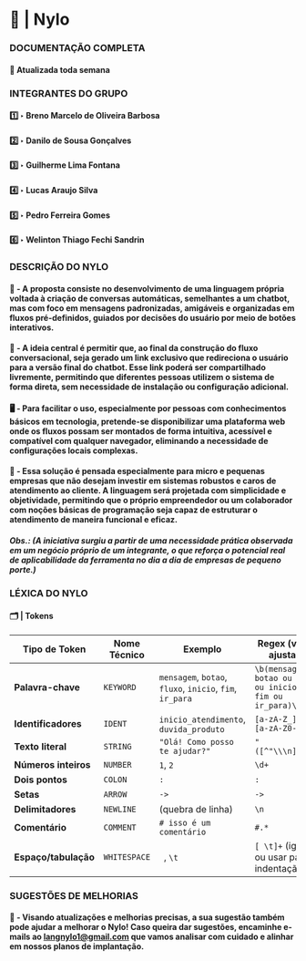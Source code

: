 # 🌊 | Nylo
### DOCUMENTAÇÃO COMPLETA
#### 📌 Atualizada toda semana

### INTEGRANTES DO GRUPO
#### 1️⃣ ‣ Breno Marcelo de Oliveira Barbosa
#### 2️⃣ ‣ Danilo de Sousa Gonçalves
#### 3️⃣ ‣ Guilherme Lima Fontana
#### 4️⃣ ‣ Lucas Araujo Silva
#### 5️⃣ ‣ Pedro Ferreira Gomes
#### 6️⃣ ‣ Welinton Thiago Fechi Sandrin

### DESCRIÇÃO DO NYLO
#### 🤖 - A proposta consiste no desenvolvimento de uma linguagem própria voltada à criação de conversas automáticas, semelhantes a um chatbot, mas com foco em mensagens padronizadas, amigáveis e organizadas em fluxos pré-definidos, guiados por decisões do usuário por meio de botões interativos.

#### 🔗 - A ideia central é permitir que, ao final da construção do fluxo conversacional, seja gerado um link exclusivo que redireciona o usuário para a versão final do chatbot. Esse link poderá ser compartilhado livremente, permitindo que diferentes pessoas utilizem o sistema de forma direta, sem necessidade de instalação ou configuração adicional.

#### 🖥️ - Para facilitar o uso, especialmente por pessoas com conhecimentos básicos em tecnologia, pretende-se disponibilizar uma plataforma web onde os fluxos possam ser montados de forma intuitiva, acessível e compatível com qualquer navegador, eliminando a necessidade de configurações locais complexas.

#### 💼 - Essa solução é pensada especialmente para micro e pequenas empresas que não desejam investir em sistemas robustos e caros de atendimento ao cliente. A linguagem será projetada com simplicidade e objetividade, permitindo que o próprio empreendedor ou um colaborador com noções básicas de programação seja capaz de estruturar o atendimento de maneira funcional e eficaz.

##### Obs.: (A iniciativa surgiu a partir de uma necessidade prática observada em um negócio próprio de um integrante, o que reforça o potencial real de aplicabilidade da ferramenta no dia a dia de empresas de pequeno porte.)

### LÉXICA DO NYLO
#### 🗂️ | Tokens
| Tipo de Token         | Nome Técnico | Exemplo                                              | Regex (versão ajustada)                             |
|-----------------------|--------------|------------------------------------------------------|-----------------------------------------------------|
| **Palavra-chave**     | `KEYWORD`    | `mensagem`, `botao`, `fluxo`, `inicio`, `fim`, `ir_para` | `\b(mensagem ou botao ou fluxo ou inicio ou fim ou ir_para)\b`      |
| **Identificadores**   | `IDENT`      | `inicio_atendimento`, `duvida_produto`              | `[a-zA-Z_] ou [a-zA-Z0-9_]*`                             |
| **Texto literal**     | `STRING`     | `"Olá! Como posso te ajudar?"`                      | `"([^"\\\n]\\.)*"`                                  |
| **Números inteiros**  | `NUMBER`     | `1`, `2`                                             | `\d+`                                               |
| **Dois pontos**       | `COLON`      | `:`                                                  | `:`                                                 |
| **Setas**             | `ARROW`      | `->`                                                 | `->`                                                |
| **Delimitadores**     | `NEWLINE`    | (quebra de linha)                                   | `\n`                                                |
| **Comentário**        | `COMMENT`    | `# isso é um comentário`                            | `#.*`                                               |
| **Espaço/tabulação**  | `WHITESPACE` | ` `, `\t`                                            | `[ \t]+` (ignorar ou usar para indentação)          |

### SUGESTÕES DE MELHORIAS

#### 💭 - Visando atualizações e melhorias precisas, a sua sugestão também pode ajudar a melhorar o Nylo! Caso queira dar sugestões, encaminhe e-mails ao langnylo1@gmail.com que vamos analisar com cuidado e alinhar em nossos planos de implantação.
